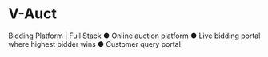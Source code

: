 # V-Auct
Bidding Platform | Full Stack
● Online auction platform
● Live bidding portal where highest bidder wins
● Customer query portal
